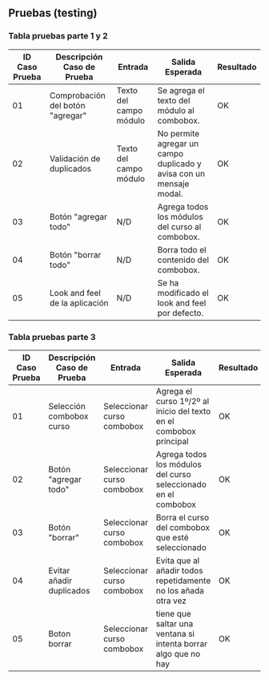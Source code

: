 

## Pruebas (testing) 

### Tabla pruebas parte 1 y 2

| ID Caso Prueba | Descripción Caso de Prueba         | Entrada                   | Salida Esperada                                                     | Resultado   |
|----------------|-----------------------------------|---------------------------|---------------------------------------------------------------------|-------------|
| 01             | Comprobación del botón "agregar"   | Texto del campo módulo    | Se agrega el texto del módulo al combobox.                           | OK|
| 02             | Validación de duplicados           | Texto del campo módulo    | No permite agregar un campo duplicado y avisa con un mensaje modal.  | OK|
| 03             | Botón "agregar todo"               | N/D                       | Agrega todos los módulos del curso al combobox.                       | OK|
| 04             | Botón "borrar todo"                | N/D                       | Borra todo el contenido del combobox.                                 | OK|
| 05             | Look and feel de la aplicación     | N/D                       | Se ha modificado el look and feel por defecto.                        | OK|


### Tabla pruebas parte 3

| ID Caso Prueba | Descripción Caso de Prueba      | Entrada                  | Salida Esperada                                          | Resultado   |
|----------------|--------------------------------|--------------------------|----------------------------------------------------------|-------------|
| 01             | Selección combobox curso        | Seleccionar curso combobox| Agrega el curso 1º/2º al inicio del texto en el combobox principal | OK|
| 02             | Botón "agregar todo"            | Seleccionar curso combobox| Agrega todos los módulos del curso seleccionado en el combobox | OK|
| 03             | Botón "borrar"                  | Seleccionar curso combobox| Borra el curso del combobox que esté seleccionado         | OK|
| 04             | Evitar añadir duplicados        | Seleccionar curso combobox| Evita que al añadir todos repetidamente no los añada otra vez  | OK|
| 05             | Boton borrar            | Seleccionar curso combobox| tiene que saltar una ventana si intenta borrar algo que no hay | OK|

 
